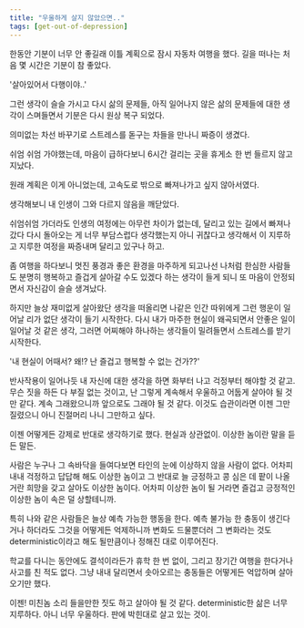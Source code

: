 ```yaml
---
title: "우울하게 살지 않았으면.."
tags: [get-out-of-depression]
---
```


한동안 기분이 너무 안 좋길래 이틀 계획으로 잠시 자동차 여행을 했다. 길을 떠나는 처음 몇 시간은 기분이 참 좋았다.

'살아있어서 다행이야..'

그런 생각이 슬슬 가시고 다시 삶의 문제들, 아직 일어나지 않은 삶의 문제들에 대한 생각이 스며들면서 기분은 다시 원상 복구 되었다.

의미없는 차선 바꾸기로 스트레스를 돋구는 차들을 만나니 짜증이 생겼다.

쉬엄 쉬엄 가야했는데, 마음이 급하다보니 6시간 걸리는 곳을 휴게소 한 번 들르지 않고 지났다.

원래 계획은 이게 아니었는데, 고속도로 밖으로 빠져나가고 싶지 않아서였다. 

생각해보니 내 인생이 그와 다르지 않음을 깨닫았다.

쉬엄쉬엄 가더라도 인생의 여정에는 아무런 차이가 없는데, 달리고 있는 길에서 빠져나갔다 다시 돌아오는 게 너무 부담스럽다 생각했는지 아니 귀찮다고 생각해서 이 지루하고 지루한 여정을 짜증내며 달리고 있구나 하고.

좀 여행을 하다보니 멋진 풍경과 좋은 환경을 마주하게 되고나선 나처럼 한심한 사람들도 분명히 행복하고 즐겁게 살아갈 수도 있겠다 하는 생각이 들게 되니 또 마음이 안정되면서 자신감이 슬슬 생겨났다.

하지만 늘상 재미없게 살아왔단 생각을 떠올리면 나같은 인간 따위에게 그런 행운이 일어날 리가 없단 생각이 들기 시작한다. 다시 내가 마주한 현실이 왜곡되면서 안좋은 일이 일어날 것 같은 생각, 그러면 어찌해야 하나하는 생각들이 밀려들면서 스트레스를 받기 시작한다. 

'내 현실이 어때서? 왜!? 난 즐겁고 행복할 수 없는 건가??'

반사작용이 일어나듯 내 자신에 대한 생각을 하면 화부터 나고 걱정부터 해야할 것 같고. 무슨 짓을 하든 다 부질 없는 것이고, 난 그렇게 계속해서 우울하고 어둡게 살아야 될 것만 같다. 계속 그래왔으니까 앞으로도 그래야 될 것 같다. 이것도 습관이라면 이젠 그만 질렸으니 아니 진절머리 나니 그만하고 싶다. 

이젠 어떻게든 강제로 반대로 생각하기로 했다. 현실과 상관없이. 이상한 놈이란 말을 듣든 말든. 

사람은 누구나 그 속바닥을 들여다보면 타인의 눈에 이상하지 않을 사람이 없다. 어차피 내내 걱정하고 답답해 해도 이상한 놈이고 그 반대로 늘 긍정하고 콩 심은 데 팥이 나올거란 희망을 갖고 살아도 이상한 놈이다. 어차피 이상한 놈이 될 거라면 즐겁고 긍정적인 이상한 놈이 속은 덜 상할테니까.

특히 나와 같은 사람들은 늘상 예측 가능한 행동을 한다. 예측 불가능 한 충동이 생긴다거나 하더라도 그것을 어떻게든 억제하니까 변화도 드물뿐더러 그 변화라는 것도 deterministic이라고 해도 될만큼이나 정해진 대로 이루어진다.

학교를 다니는 동안에도 결석이라든가 휴학 한 번 없이, 그리고 장기간 여행을 한다거나 사고를 친 적도 없다. 그냥 내내 달리면서 솟아오르는 충동들은 어떻게든 억압하며 살아오기만 했다.

이젠! 미친놈 소리 들을만한 짓도 하고 살아야 될 것 같다. deterministic한 삶은 너무 지루하다. 아니 너무 우울하다. 판에 박힌대로 살고 있는 것이. 
